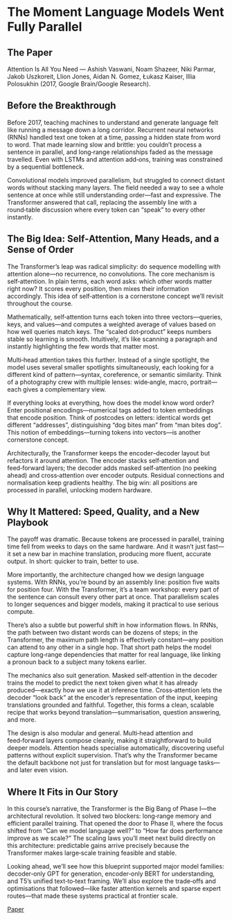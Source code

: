 # The Moment Language Models Went Fully Parallel

## The Paper

Attention Is All You Need — Ashish Vaswani, Noam Shazeer, Niki Parmar, Jakob
Uszkoreit, Llion Jones, Aidan N. Gomez, Łukasz Kaiser, Illia Polosukhin (2017,
Google Brain/Google Research).

## Before the Breakthrough

Before 2017, teaching machines to understand and generate language felt like
running a message down a long corridor. Recurrent neural networks (RNNs)
handled text one token at a time, passing a hidden state from word to word.
That made learning slow and brittle: you couldn’t process a sentence in
parallel, and long‑range relationships faded as the message travelled. Even
with LSTMs and attention add‑ons, training was constrained by a sequential
bottleneck.

Convolutional models improved parallelism, but struggled to connect distant
words without stacking many layers. The field needed a way to see a whole
sentence at once while still understanding order—fast and expressive. The
Transformer answered that call, replacing the assembly line with a round‑table
discussion where every token can “speak” to every other instantly.

## The Big Idea: Self‑Attention, Many Heads, and a Sense of Order

The Transformer’s leap was radical simplicity: do sequence modelling with
attention alone—no recurrence, no convolutions. The core mechanism is
self‑attention. In plain terms, each word asks: which other words matter right
now? It scores every position, then mixes their information accordingly. This
idea of self‑attention is a cornerstone concept we’ll revisit throughout the
course.

Mathematically, self‑attention turns each token into three vectors—queries,
keys, and values—and computes a weighted average of values based on how well
queries match keys. The “scaled dot‑product” keeps numbers stable so learning
is smooth. Intuitively, it’s like scanning a paragraph and instantly
highlighting the few words that matter most.

Multi‑head attention takes this further. Instead of a single spotlight, the
model uses several smaller spotlights simultaneously, each looking for a
different kind of pattern—syntax, coreference, or semantic similarity. Think of
a photography crew with multiple lenses: wide‑angle, macro, portrait—each gives
a complementary view.

If everything looks at everything, how does the model know word order? Enter
positional encodings—numerical tags added to token embeddings that encode
position. Think of postcodes on letters: identical words get different
“addresses”, distinguishing “dog bites man” from “man bites dog”. This notion of
embeddings—turning tokens into vectors—is another cornerstone concept.

Architecturally, the Transformer keeps the encoder–decoder layout but refactors
it around attention. The encoder stacks self‑attention and feed‑forward layers;
the decoder adds masked self‑attention (no peeking ahead) and cross‑attention
over encoder outputs. Residual connections and normalisation keep gradients
healthy. The big win: all positions are processed in parallel, unlocking modern
hardware.

## Why It Mattered: Speed, Quality, and a New Playbook

The payoff was dramatic. Because tokens are processed in parallel, training time
fell from weeks to days on the same hardware. And it wasn’t just fast—it set a
new bar in machine translation, producing more fluent, accurate output. In
short: quicker to train, better to use.

More importantly, the architecture changed how we design language systems. With
RNNs, you’re bound by an assembly line: position five waits for position four.
With the Transformer, it’s a team workshop: every part of the sentence can
consult every other part at once. That parallelism scales to longer sequences
and bigger models, making it practical to use serious compute.

There’s also a subtle but powerful shift in how information flows. In RNNs, the
path between two distant words can be dozens of steps; in the Transformer, the
maximum path length is effectively constant—any position can attend to any
other in a single hop. That short path helps the model capture long‑range
dependencies that matter for real language, like linking a pronoun back to a
subject many tokens earlier.

The mechanics also suit generation. Masked self‑attention in the decoder trains
the model to predict the next token given what it has already produced—exactly
how we use it at inference time. Cross‑attention lets the decoder “look back”
at the encoder’s representation of the input, keeping translations grounded and
faithful. Together, this forms a clean, scalable recipe that works beyond
translation—summarisation, question answering, and more.

The design is also modular and general. Multi‑head attention and feed‑forward
layers compose cleanly, making it straightforward to build deeper models.
Attention heads specialise automatically, discovering useful patterns without
explicit supervision. That’s why the Transformer became the default backbone
not just for translation but for most language tasks—and later even vision.

## Where It Fits in Our Story

In this course’s narrative, the Transformer is the Big Bang of Phase I—the
architectural revolution. It solved two blockers: long‑range memory and
efficient parallel training. That opened the door to Phase II, where the focus
shifted from “Can we model
language well?” to “How far does performance improve as we scale?” The scaling
laws you’ll meet next build directly on this architecture: predictable gains
arrive precisely because the Transformer makes large‑scale training feasible and
stable.

Looking ahead, we’ll see how this blueprint supported major model families:
decoder‑only GPT for generation, encoder‑only BERT for understanding, and T5’s
unified text‑to‑text framing. We’ll also explore the trade‑offs and
optimisations that followed—like faster attention kernels and sparse expert
routes—that made these systems practical at frontier scale.

[Paper](llm_papers_syllabus/Attention_Is_All_You_Need_Vaswani_2017.pdf)
